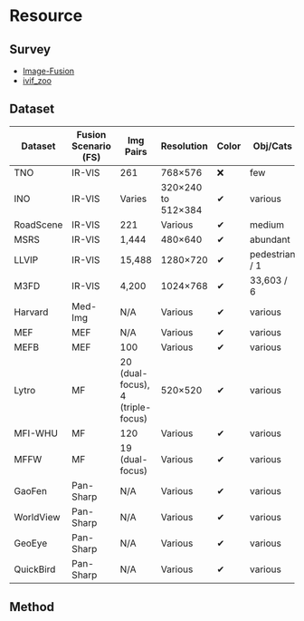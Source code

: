 # Resource

## Survey

- [Image-Fusion](https://github.com/Linfeng-Tang/Image-Fusion)
- [ivif_zoo](https://github.com/rollingplain/ivif_zoo)

## Dataset

Dataset | Fusion Scenario (FS) | Img Pairs | Resolution | Color | Obj/Cats | Cha-Sc | Anno | Download Link
---|---|---|---|---|---|---|---|---
TNO | IR-VIS | 261 | 768×576 | ❌ | few | ✔ | ❌ | [Link](https://figshare.com/articles/dataset/TNO_Image_Fusion_Dataset/1008029)
INO | IR-VIS | Varies | 320×240 to 512×384 | ✔ | various | ✔ | ❌ | [Link](https://www.ino.ca/en/technologies/video-analytics-dataset/videos/)
RoadScene | IR-VIS | 221 | Various | ✔ | medium | ❌ | ❌ | [Link](https://github.com/hanna-xu/RoadScene)
MSRS | IR-VIS | 1,444 | 480×640 | ✔ | abundant | ✔ | ✔ | [Link](https://github.com/Linfeng-Tang/MSRS)
LLVIP | IR-VIS | 15,488 | 1280×720 | ✔ | pedestrian / 1 | ❌ | ✔ | [Link](https://bupt-ai-cz.github.io/LLVIP/)
M3FD | IR-VIS | 4,200 | 1024×768 | ✔ | 33,603 / 6 | ✔ | ✔ | [Link](https://github.com/JinyuanLiu-CV/TarDAL)
Harvard | Med-Img | N/A | Various | ✔ | various | ❌ | ❌ | [Link](http://www.med.harvard.edu/AANLIB/home.html)
MEF | MEF | N/A | Various | ✔ | various | ❌ | ❌ | [Link](https://github.com/csjcai/SICE)
MEFB | MEF | 100 | Various | ✔ | various | ❌ | ❌ | [Link](https://github.com/xingchenzhang/MEFB)
Lytro | MF | 20 (dual-focus), 4 (triple-focus) | 520×520 | ✔ | various | ❌ | ❌ | [Link](https://mansournejati.ece.iut.ac.ir/content/lytro-multi-focus-dataset)
MFI-WHU | MF | 120 | Various | ✔ | various | ❌ | ❌ | [Link](https://github.com/HaoZhang1018/MFI-WHU)
MFFW | MF | 19 (dual-focus) | Various | ✔ | various | ❌ | ❌ | [Link](https://www.semanticscholar.org/paper/MFFW%3A-A-new-dataset-for-multi-focus-image-fusion-Xu-Wei/4c0658f338849284ee4251a69b3c323908e62b45)
GaoFen | Pan-Sharp | N/A | Various | ✔ | various | ❌ | ❌ | [Link](https://directory.eoportal.org/web/eoportal/satellite-missions/g)
WorldView | Pan-Sharp | N/A | Various | ✔ | various | ❌ | ❌ | [Link](https://worldview.earthdata.nasa.gov/)
GeoEye | Pan-Sharp | N/A | Various | ✔ | various | ❌ | ❌ | [Link](https://earth.esa.int/eogateway/missions/geoeye-1)
QuickBird | Pan-Sharp | N/A | Various | ✔ | various | ❌ | ❌ | [Link](https://www.satimagingcorp.com/satellite-sensors/quickbird/)

## Method